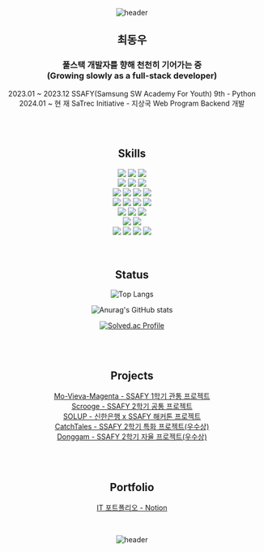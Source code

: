 <div align="center">

![header](https://capsule-render.vercel.app/api?type=waving&color=5090ce&text=Hello%20World!&height=300&animation=twinkling&fontColor=FFFFFF&desc=woodong27's%20Github%20profile&descAlign=59.2&descAlignY=65)

## 최동우

### 풀스택 개발자를 향해 천천히 기어가는 중<br>(Growing slowly as a full-stack developer)

2023.01 ~ 2023.12 SSAFY(Samsung SW Academy For Youth) 9th - Python<br>
2024.01 ~ 현       재 SaTrec Initiative - 지상국 Web Program Backend 개발

<br>
<br>

## Skills

<img src="https://img.shields.io/badge/Python-3771a2?style=for-the-badge&logoColor=white&logo=PYTHON"/>
<img src="https://img.shields.io/badge/Django-092e20?style=for-the-badge&logoColor=white&logo=DJANGO"/>
<img src="https://img.shields.io/badge/fastapi-009688?style=for-the-badge&logoColor=white&logo=fastapi"/>
<br>
<img src="https://img.shields.io/badge/Java-ec2025?style=for-the-badge&logoColor=white&logo=openjdk"/>
<img src="https://img.shields.io/badge/springboot-6DB33F?style=for-the-badge&logoColor=white&logo=springboot"/>
<img src="https://img.shields.io/badge/springsecurity-6DB33F?style=for-the-badge&logoColor=white&logo=springsecurity"/>
<br>
<img src="https://img.shields.io/badge/html5-E34F26?style=for-the-badge&logoColor=white&logo=html5"/>
<img src="https://img.shields.io/badge/css3-1572b6?style=for-the-badge&logoColor=white&logo=css3"/>
<img src="https://img.shields.io/badge/JavaScript-f7df1e?style=for-the-badge&logoColor=white&logo=JAVASCRIPT"/>
<img src="https://img.shields.io/badge/React-61DAFB?style=for-the-badge&logoColor=white&logo=REACT"/>
<br>
<img src="https://img.shields.io/badge/sqlite-003B57?style=for-the-badge&logoColor=white&logo=sqlite"/>
<img src="https://img.shields.io/badge/mysql-4479A1?style=for-the-badge&logoColor=white&logo=mysql"/>
<img src="https://img.shields.io/badge/postgresql-4169E1?style=for-the-badge&logoColor=white&logo=postgresql"/>
<img src="https://img.shields.io/badge/mongodb-47a248?style=for-the-badge&logoColor=white&logo=mongodb"/>
<br>
<img src="https://img.shields.io/badge/C++-00599C?style=for-the-badge&logoColor=white&logo=cplusplus"/>
<img src="https://img.shields.io/badge/arduino-00979D?style=for-the-badge&logoColor=white&logo=arduino"/>
<img src="https://img.shields.io/badge/raspberrypi-A22846?style=for-the-badge&logoColor=white&logo=raspberrypi"/>
<br>
<img src="https://img.shields.io/badge/c%23-%23239120.svg?style=for-the-badge&logo=c-sharp&logoColor=white"/>
<img src="https://img.shields.io/badge/unity-%23000000.svg?style=for-the-badge&logo=unity&logoColor=white"/>
<br>
<img src="https://img.shields.io/badge/git-F05032?style=for-the-badge&logoColor=white&logo=git"/>
<img src="https://img.shields.io/badge/jirasoftware-0052CC?style=for-the-badge&logoColor=white&logo=jirasoftware"/>
<img src="https://img.shields.io/badge/gerrit-eeeeee?style=for-the-badge&logo=gerrit&logoColor=black"/>
<img src="https://img.shields.io/badge/Linux-FCC624?style=for-the-badge&logo=linux&logoColor=black"/>

<br>
<br>
<br>

## Status

![Top Langs](https://github-readme-stats.vercel.app/api/top-langs/?username=woodong27&layout=compact&theme=holi)

![Anurag's GitHub stats](https://github-readme-stats.vercel.app/api?username=woodong27&show_icons=true&theme=holi)

[![Solved.ac Profile](http://mazassumnida.wtf/api/v2/generate_badge?boj=cdw5548)](https://solved.ac/cdw5548/)

<br>
<br>

## Projects

[Mo-Vieva-Magenta - SSAFY 1학기 관통 프로젝트](https://github.com/woodong27/Mo-Vieva-Magenta)<br>
[Scrooge - SSAFY 2학기 공통 프로젝트](https://github.com/woodong27/Scrooge)<br>
[SOLUP - 신한은행 x SSAFY 해커톤 프로젝트](https://github.com/woodong27/shinhan-solup)<br>
[CatchTales - SSAFY 2학기 특화 프로젝트(우수상)](https://github.com/woodong27/CatchTales)<br>
[Donggam - SSAFY 2학기 자율 프로젝트(우수상)](https://github.com/woodong27/Donggam)<br>

<br>
<br>

## Portfolio

[IT 포트폴리오 - Notion](https://woodong27.notion.site/5b715592a1b149e5bba65af96529d2ff?pvs=4)

<br>

![header](https://capsule-render.vercel.app/api?type=waving&color=5090ce&section=footer)

</div>

